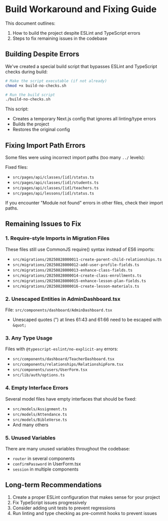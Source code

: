 # Build Workaround and Fixing Guide

This document outlines:
1. How to build the project despite ESLint and TypeScript errors
2. Steps to fix remaining issues in the codebase

## Building Despite Errors

We've created a special build script that bypasses ESLint and TypeScript checks during build:

```bash
# Make the script executable (if not already)
chmod +x build-no-checks.sh

# Run the build script
./build-no-checks.sh
```

This script:
- Creates a temporary Next.js config that ignores all linting/type errors
- Builds the project
- Restores the original config

## Fixing Import Path Errors

Some files were using incorrect import paths (too many `../` levels):

Fixed files:
- `src/pages/api/classes/[id]/status.ts`
- `src/pages/api/classes/[id]/students.ts`
- `src/pages/api/classes/[id]/teachers.ts`
- `src/pages/api/lessons/[id]/status.ts`

If you encounter "Module not found" errors in other files, check their import paths.

## Remaining Issues to Fix

### 1. Require-style Imports in Migration Files

These files still use CommonJS require() syntax instead of ES6 imports:
- `src/migrations/20250828000011-create-parent-child-relationships.ts`
- `src/migrations/20250828000012-add-user-profile-fields.ts`
- `src/migrations/20250828000013-enhance-class-fields.ts`
- `src/migrations/20250828000014-create-class-enrollments.ts`
- `src/migrations/20250828000015-enhance-lesson-plan-fields.ts`
- `src/migrations/20250828000016-create-lesson-materials.ts`

### 2. Unescaped Entities in AdminDashboard.tsx

File: `src/components/dashboard/AdminDashboard.tsx` 
- Unescaped quotes (") at lines 61:43 and 61:66 need to be escaped with `&quot;`

### 3. Any Type Usage

Files with `@typescript-eslint/no-explicit-any` errors:
- `src/components/dashboard/TeacherDashboard.tsx`
- `src/components/relationships/RelationshipForm.tsx`
- `src/components/users/UserForm.tsx`
- `src/lib/auth/options.ts`

### 4. Empty Interface Errors

Several model files have empty interfaces that should be fixed:
- `src/models/Assignment.ts`
- `src/models/Attendance.ts`
- `src/models/BibleVerse.ts`
- And many others

### 5. Unused Variables

There are many unused variables throughout the codebase:
- `router` in several components
- `confirmPassword` in UserForm.tsx
- `session` in multiple components

## Long-term Recommendations

1. Create a proper ESLint configuration that makes sense for your project
2. Fix TypeScript issues progressively
3. Consider adding unit tests to prevent regressions
4. Run linting and type checking as pre-commit hooks to prevent issues
